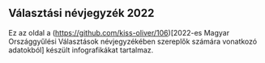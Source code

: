 ## Választási névjegyzék 2022

Ez az oldal a (https://github.com/kiss-oliver/106)[2022-es Magyar Országgyűlési Választások névjegyzékében szereplők számára vonatkozó adatokból] készült infografikákat tartalmaz. 
